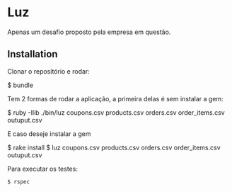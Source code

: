 # Luz

Apenas um desafio proposto pela empresa em questão.


## Installation

Clonar o repositório e rodar:

   $ bundle

Tem 2 formas de rodar a aplicação, a primeira delas é sem instalar a gem:

   $ ruby -Ilib ./bin/luz coupons.csv products.csv orders.csv order_items.csv outuput.csv
   
E caso deseje instalar a gem

   $ rake install
   $ luz coupons.csv products.csv orders.csv order_items.csv outuput.csv

Para executar os testes:

    $ rspec
